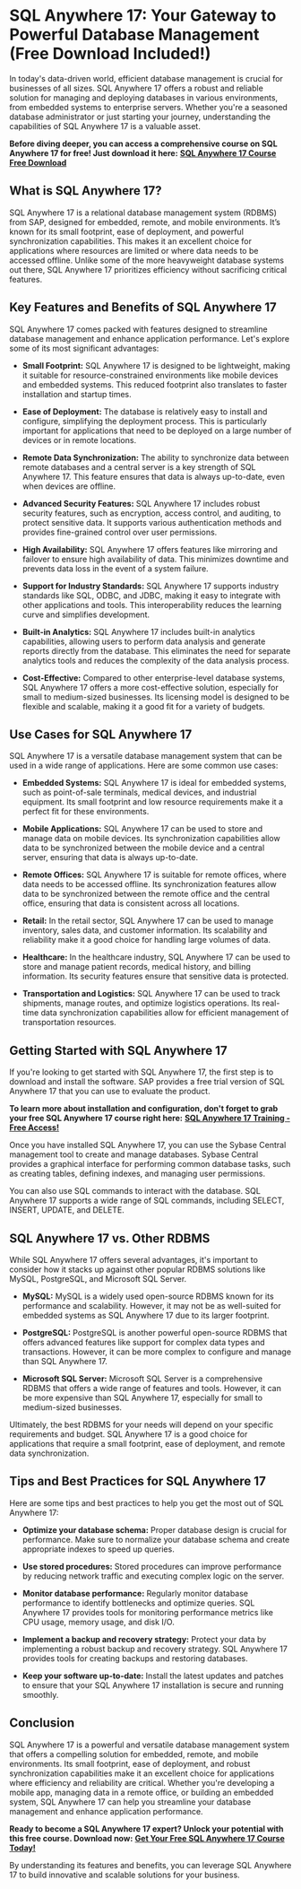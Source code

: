 # SQL Anywhere 17: Your Gateway to Powerful Database Management (Free Download Included!)

In today's data-driven world, efficient database management is crucial for businesses of all sizes. SQL Anywhere 17 offers a robust and reliable solution for managing and deploying databases in various environments, from embedded systems to enterprise servers. Whether you're a seasoned database administrator or just starting your journey, understanding the capabilities of SQL Anywhere 17 is a valuable asset.

**Before diving deeper, you can access a comprehensive course on SQL Anywhere 17 for free! Just download it here:** [**SQL Anywhere 17 Course Free Download**](https://udemywork.com/sql-anywhere-17)

## What is SQL Anywhere 17?

SQL Anywhere 17 is a relational database management system (RDBMS) from SAP, designed for embedded, remote, and mobile environments. It’s known for its small footprint, ease of deployment, and powerful synchronization capabilities. This makes it an excellent choice for applications where resources are limited or where data needs to be accessed offline. Unlike some of the more heavyweight database systems out there, SQL Anywhere 17 prioritizes efficiency without sacrificing critical features.

## Key Features and Benefits of SQL Anywhere 17

SQL Anywhere 17 comes packed with features designed to streamline database management and enhance application performance. Let's explore some of its most significant advantages:

*   **Small Footprint:** SQL Anywhere 17 is designed to be lightweight, making it suitable for resource-constrained environments like mobile devices and embedded systems. This reduced footprint also translates to faster installation and startup times.

*   **Ease of Deployment:** The database is relatively easy to install and configure, simplifying the deployment process. This is particularly important for applications that need to be deployed on a large number of devices or in remote locations.

*   **Remote Data Synchronization:** The ability to synchronize data between remote databases and a central server is a key strength of SQL Anywhere 17. This feature ensures that data is always up-to-date, even when devices are offline.

*   **Advanced Security Features:** SQL Anywhere 17 includes robust security features, such as encryption, access control, and auditing, to protect sensitive data. It supports various authentication methods and provides fine-grained control over user permissions.

*   **High Availability:** SQL Anywhere 17 offers features like mirroring and failover to ensure high availability of data. This minimizes downtime and prevents data loss in the event of a system failure.

*   **Support for Industry Standards:** SQL Anywhere 17 supports industry standards like SQL, ODBC, and JDBC, making it easy to integrate with other applications and tools. This interoperability reduces the learning curve and simplifies development.

*   **Built-in Analytics:** SQL Anywhere 17 includes built-in analytics capabilities, allowing users to perform data analysis and generate reports directly from the database. This eliminates the need for separate analytics tools and reduces the complexity of the data analysis process.

*   **Cost-Effective:** Compared to other enterprise-level database systems, SQL Anywhere 17 offers a more cost-effective solution, especially for small to medium-sized businesses. Its licensing model is designed to be flexible and scalable, making it a good fit for a variety of budgets.

## Use Cases for SQL Anywhere 17

SQL Anywhere 17 is a versatile database management system that can be used in a wide range of applications. Here are some common use cases:

*   **Embedded Systems:** SQL Anywhere 17 is ideal for embedded systems, such as point-of-sale terminals, medical devices, and industrial equipment. Its small footprint and low resource requirements make it a perfect fit for these environments.

*   **Mobile Applications:** SQL Anywhere 17 can be used to store and manage data on mobile devices. Its synchronization capabilities allow data to be synchronized between the mobile device and a central server, ensuring that data is always up-to-date.

*   **Remote Offices:** SQL Anywhere 17 is suitable for remote offices, where data needs to be accessed offline. Its synchronization features allow data to be synchronized between the remote office and the central office, ensuring that data is consistent across all locations.

*   **Retail:** In the retail sector, SQL Anywhere 17 can be used to manage inventory, sales data, and customer information. Its scalability and reliability make it a good choice for handling large volumes of data.

*   **Healthcare:** In the healthcare industry, SQL Anywhere 17 can be used to store and manage patient records, medical history, and billing information. Its security features ensure that sensitive data is protected.

*   **Transportation and Logistics:** SQL Anywhere 17 can be used to track shipments, manage routes, and optimize logistics operations. Its real-time data synchronization capabilities allow for efficient management of transportation resources.

## Getting Started with SQL Anywhere 17

If you're looking to get started with SQL Anywhere 17, the first step is to download and install the software. SAP provides a free trial version of SQL Anywhere 17 that you can use to evaluate the product.

**To learn more about installation and configuration, don't forget to grab your free SQL Anywhere 17 course right here:** [**SQL Anywhere 17 Training - Free Access!**](https://udemywork.com/sql-anywhere-17)

Once you have installed SQL Anywhere 17, you can use the Sybase Central management tool to create and manage databases. Sybase Central provides a graphical interface for performing common database tasks, such as creating tables, defining indexes, and managing user permissions.

You can also use SQL commands to interact with the database. SQL Anywhere 17 supports a wide range of SQL commands, including SELECT, INSERT, UPDATE, and DELETE.

## SQL Anywhere 17 vs. Other RDBMS

While SQL Anywhere 17 offers several advantages, it's important to consider how it stacks up against other popular RDBMS solutions like MySQL, PostgreSQL, and Microsoft SQL Server.

*   **MySQL:** MySQL is a widely used open-source RDBMS known for its performance and scalability. However, it may not be as well-suited for embedded systems as SQL Anywhere 17 due to its larger footprint.

*   **PostgreSQL:** PostgreSQL is another powerful open-source RDBMS that offers advanced features like support for complex data types and transactions. However, it can be more complex to configure and manage than SQL Anywhere 17.

*   **Microsoft SQL Server:** Microsoft SQL Server is a comprehensive RDBMS that offers a wide range of features and tools. However, it can be more expensive than SQL Anywhere 17, especially for small to medium-sized businesses.

Ultimately, the best RDBMS for your needs will depend on your specific requirements and budget. SQL Anywhere 17 is a good choice for applications that require a small footprint, ease of deployment, and remote data synchronization.

## Tips and Best Practices for SQL Anywhere 17

Here are some tips and best practices to help you get the most out of SQL Anywhere 17:

*   **Optimize your database schema:** Proper database design is crucial for performance. Make sure to normalize your database schema and create appropriate indexes to speed up queries.

*   **Use stored procedures:** Stored procedures can improve performance by reducing network traffic and executing complex logic on the server.

*   **Monitor database performance:** Regularly monitor database performance to identify bottlenecks and optimize queries. SQL Anywhere 17 provides tools for monitoring performance metrics like CPU usage, memory usage, and disk I/O.

*   **Implement a backup and recovery strategy:** Protect your data by implementing a robust backup and recovery strategy. SQL Anywhere 17 provides tools for creating backups and restoring databases.

*   **Keep your software up-to-date:** Install the latest updates and patches to ensure that your SQL Anywhere 17 installation is secure and running smoothly.

## Conclusion

SQL Anywhere 17 is a powerful and versatile database management system that offers a compelling solution for embedded, remote, and mobile environments. Its small footprint, ease of deployment, and robust synchronization capabilities make it an excellent choice for applications where efficiency and reliability are critical. Whether you're developing a mobile app, managing data in a remote office, or building an embedded system, SQL Anywhere 17 can help you streamline your database management and enhance application performance.

**Ready to become a SQL Anywhere 17 expert? Unlock your potential with this free course. Download now:** [**Get Your Free SQL Anywhere 17 Course Today!**](https://udemywork.com/sql-anywhere-17)

By understanding its features and benefits, you can leverage SQL Anywhere 17 to build innovative and scalable solutions for your business.
